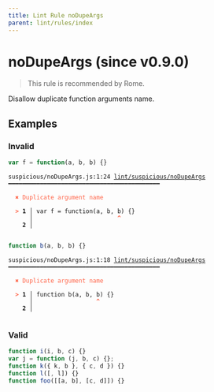 ```yaml
---
title: Lint Rule noDupeArgs
parent: lint/rules/index
---
```


# noDupeArgs (since v0.9.0)

> This rule is recommended by Rome.

Disallow duplicate function arguments name.

## Examples

### Invalid

```jsx
var f = function(a, b, b) {}
```

<pre class="language-text"><code class="language-text">suspicious/noDupeArgs.js:1:24 <a href="https://docs.rome.tools/lint/rules/noDupeArgs">lint/suspicious/noDupeArgs</a> ━━━━━━━━━━━━━━━━━━━━━━━━━━━━━━━━━━━━━━━━━━━

<strong><span style="color: Tomato;">  </span></strong><strong><span style="color: Tomato;">✖</span></strong> <span style="color: Tomato;">Duplicate argument name</span>
  
<strong><span style="color: Tomato;">  </span></strong><strong><span style="color: Tomato;">&gt;</span></strong> <strong>1 │ </strong>var f = function(a, b, b) {}
   <strong>   │ </strong>                       <strong><span style="color: Tomato;">^</span></strong>
    <strong>2 │ </strong>
  
</code></pre>

```jsx
function b(a, b, b) {}
```

<pre class="language-text"><code class="language-text">suspicious/noDupeArgs.js:1:18 <a href="https://docs.rome.tools/lint/rules/noDupeArgs">lint/suspicious/noDupeArgs</a> ━━━━━━━━━━━━━━━━━━━━━━━━━━━━━━━━━━━━━━━━━━━

<strong><span style="color: Tomato;">  </span></strong><strong><span style="color: Tomato;">✖</span></strong> <span style="color: Tomato;">Duplicate argument name</span>
  
<strong><span style="color: Tomato;">  </span></strong><strong><span style="color: Tomato;">&gt;</span></strong> <strong>1 │ </strong>function b(a, b, b) {}
   <strong>   │ </strong>                 <strong><span style="color: Tomato;">^</span></strong>
    <strong>2 │ </strong>
  
</code></pre>

### Valid

```jsx
function i(i, b, c) {}
var j = function (j, b, c) {};
function k({ k, b }, { c, d }) {}
function l([, l]) {}
function foo([[a, b], [c, d]]) {}
```

